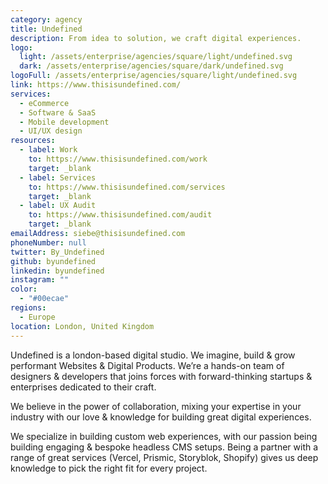 ```yaml
---
category: agency
title: Undefined
description: From idea to solution, we craft digital experiences.
logo:
  light: /assets/enterprise/agencies/square/light/undefined.svg
  dark: /assets/enterprise/agencies/square/dark/undefined.svg
logoFull: /assets/enterprise/agencies/square/light/undefined.svg
link: https://www.thisisundefined.com/
services:
  - eCommerce
  - Software & SaaS
  - Mobile development
  - UI/UX design
resources:
  - label: Work
    to: https://www.thisisundefined.com/work
    target: _blank
  - label: Services
    to: https://www.thisisundefined.com/services
    target: _blank
  - label: UX Audit
    to: https://www.thisisundefined.com/audit
    target: _blank
emailAddress: siebe@thisisundefined.com
phoneNumber: null
twitter: By_Undefined
github: byundefined
linkedin: byundefined
instagram: ""
color:
  - "#00ecae"
regions:
  - Europe
location: London, United Kingdom
---
```


Undefined is a london-based digital studio. We imagine, build & grow performant Websites & Digital Products. We’re a hands-on team of designers & developers that joins forces with forward-thinking startups & enterprises dedicated to their craft.

We believe in the power of collaboration, mixing your expertise in your industry with our love & knowledge for building great digital experiences.

We specialize in building custom web experiences, with our passion being building engaging & bespoke headless CMS setups. Being a partner with a range of great services (Vercel, Prismic, Storyblok, Shopify) gives us deep knowledge to pick the right fit for every project.
